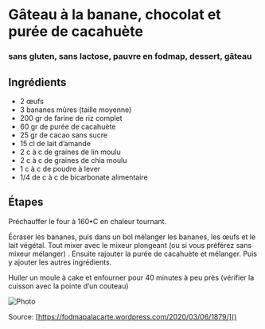 # Gâteau à la banane, chocolat et purée de cacahuète
### sans gluten, sans lactose, pauvre en fodmap, dessert, gâteau

## Ingrédients

- 2 œufs
- 3 bananes mûres (taille moyenne)
- 200 gr de farine de riz complet
- 60 gr de purée de cacahuète
- 25 gr de cacao sans sucre
- 15 cl de lait d’amande
- 2 c à c de graines de lin moulu
- 2 c à c de graines de chia moulu
- 1 c à c de poudre à lever
- 1/4 de c à c de bicarbonate alimentaire

## Étapes

Préchauffer le four à 160•C en chaleur tournant.

Écraser les bananes, puis dans un bol mélanger les bananes, les œufs et le lait végétal. Tout mixer avec le mixeur plongeant (ou si vous préférez sans mixeur mélanger) . Ensuite rajouter la purée de cacahuète et mélanger. Puis y ajouter les autres ingrédients.

Huiler un moule à cake et enfourner pour 40 minutes à peu près (vérifier la cuisson avec la pointe d’un couteau)

![Photo](image1.jpg)

Source: [https://fodmapalacarte.wordpress.com/2020/03/06/1879/]()
